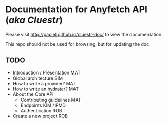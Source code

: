 # Documentation for Anyfetch API (*aka Cluestr*)

Please visit http://papiel.github.io/cluestr-doc/ to view the documentation.

This repo should not be used for browsing, but for updating the doc.

## TODO
* Introduction / Présentation       MAT
* Global architecture               SIM
* How to write a provider?          MAT
* How to write an hydrater?         MAT
* About the Core API
    - Contributing guidelines       MAT
    - Endpoints                     KIM / PMD
    - Authentication                ROB
* Create a new project              ROB
